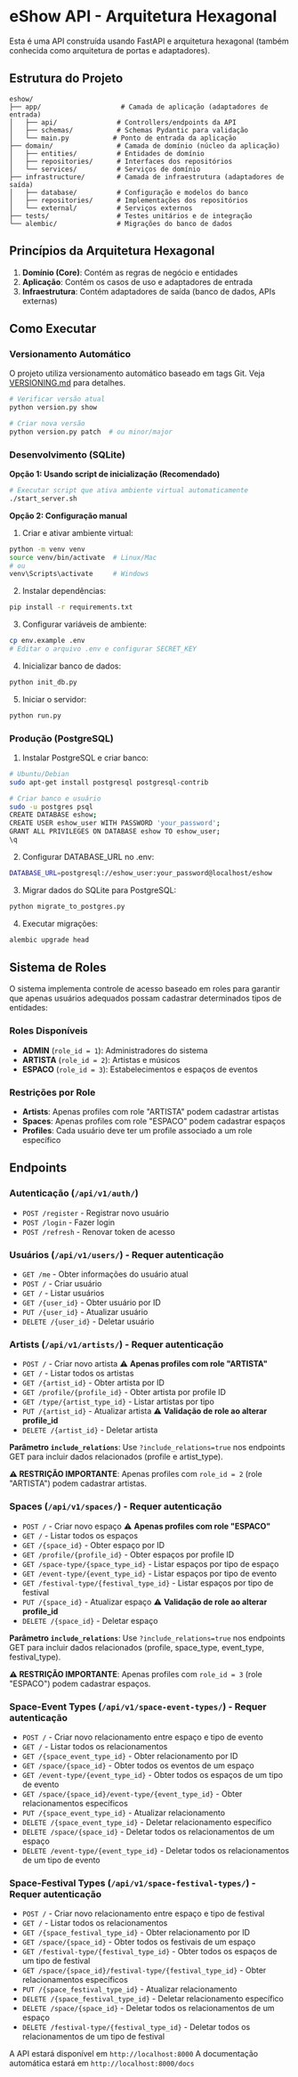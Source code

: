 # eShow API - Arquitetura Hexagonal

Esta é uma API construída usando FastAPI e arquitetura hexagonal (também conhecida como arquitetura de portas e adaptadores).

## Estrutura do Projeto

```
eshow/
├── app/                    # Camada de aplicação (adaptadores de entrada)
│   ├── api/               # Controllers/endpoints da API
│   ├── schemas/           # Schemas Pydantic para validação
│   └── main.py           # Ponto de entrada da aplicação
├── domain/                # Camada de domínio (núcleo da aplicação)
│   ├── entities/          # Entidades de domínio
│   ├── repositories/      # Interfaces dos repositórios
│   └── services/          # Serviços de domínio
├── infrastructure/        # Camada de infraestrutura (adaptadores de saída)
│   ├── database/          # Configuração e modelos do banco
│   ├── repositories/      # Implementações dos repositórios
│   └── external/          # Serviços externos
├── tests/                 # Testes unitários e de integração
└── alembic/               # Migrações do banco de dados
```

## Princípios da Arquitetura Hexagonal

1. **Domínio (Core)**: Contém as regras de negócio e entidades
2. **Aplicação**: Contém os casos de uso e adaptadores de entrada
3. **Infraestrutura**: Contém adaptadores de saída (banco de dados, APIs externas)

## Como Executar

### Versionamento Automático
O projeto utiliza versionamento automático baseado em tags Git. Veja [VERSIONING.md](VERSIONING.md) para detalhes.

```bash
# Verificar versão atual
python version.py show

# Criar nova versão
python version.py patch  # ou minor/major
```

### Desenvolvimento (SQLite)

**Opção 1: Usando script de inicialização (Recomendado)**
```bash
# Executar script que ativa ambiente virtual automaticamente
./start_server.sh
```

**Opção 2: Configuração manual**
1. Criar e ativar ambiente virtual:
```bash
python -m venv venv
source venv/bin/activate  # Linux/Mac
# ou
venv\Scripts\activate     # Windows
```

2. Instalar dependências:
```bash
pip install -r requirements.txt
```

3. Configurar variáveis de ambiente:
```bash
cp env.example .env
# Editar o arquivo .env e configurar SECRET_KEY
```

4. Inicializar banco de dados:
```bash
python init_db.py
```

5. Iniciar o servidor:
```bash
python run.py
```

### Produção (PostgreSQL)

1. Instalar PostgreSQL e criar banco:
```bash
# Ubuntu/Debian
sudo apt-get install postgresql postgresql-contrib

# Criar banco e usuário
sudo -u postgres psql
CREATE DATABASE eshow;
CREATE USER eshow_user WITH PASSWORD 'your_password';
GRANT ALL PRIVILEGES ON DATABASE eshow TO eshow_user;
\q
```

2. Configurar DATABASE_URL no .env:
```bash
DATABASE_URL=postgresql://eshow_user:your_password@localhost/eshow
```

3. Migrar dados do SQLite para PostgreSQL:
```bash
python migrate_to_postgres.py
```

4. Executar migrações:
```bash
alembic upgrade head
```

## Sistema de Roles

O sistema implementa controle de acesso baseado em roles para garantir que apenas usuários adequados possam cadastrar determinados tipos de entidades:

### Roles Disponíveis
- **ADMIN** (`role_id = 1`): Administradores do sistema
- **ARTISTA** (`role_id = 2`): Artistas e músicos
- **ESPACO** (`role_id = 3`): Estabelecimentos e espaços de eventos

### Restrições por Role
- **Artists**: Apenas profiles com role "ARTISTA" podem cadastrar artistas
- **Spaces**: Apenas profiles com role "ESPACO" podem cadastrar espaços
- **Profiles**: Cada usuário deve ter um profile associado a um role específico

## Endpoints

### Autenticação (`/api/v1/auth/`)
- `POST /register` - Registrar novo usuário
- `POST /login` - Fazer login
- `POST /refresh` - Renovar token de acesso

### Usuários (`/api/v1/users/`) - Requer autenticação
- `GET /me` - Obter informações do usuário atual
- `POST /` - Criar usuário
- `GET /` - Listar usuários
- `GET /{user_id}` - Obter usuário por ID
- `PUT /{user_id}` - Atualizar usuário
- `DELETE /{user_id}` - Deletar usuário

### Artists (`/api/v1/artists/`) - Requer autenticação
- `POST /` - Criar novo artista ⚠️ **Apenas profiles com role "ARTISTA"**
- `GET /` - Listar todos os artistas
- `GET /{artist_id}` - Obter artista por ID
- `GET /profile/{profile_id}` - Obter artista por profile ID
- `GET /type/{artist_type_id}` - Listar artistas por tipo
- `PUT /{artist_id}` - Atualizar artista ⚠️ **Validação de role ao alterar profile_id**
- `DELETE /{artist_id}` - Deletar artista

**Parâmetro `include_relations`**: Use `?include_relations=true` nos endpoints GET para incluir dados relacionados (profile e artist_type).

**⚠️ RESTRIÇÃO IMPORTANTE**: Apenas profiles com `role_id = 2` (role "ARTISTA") podem cadastrar artistas.

### Spaces (`/api/v1/spaces/`) - Requer autenticação
- `POST /` - Criar novo espaço ⚠️ **Apenas profiles com role "ESPACO"**
- `GET /` - Listar todos os espaços
- `GET /{space_id}` - Obter espaço por ID
- `GET /profile/{profile_id}` - Obter espaços por profile ID
- `GET /space-type/{space_type_id}` - Listar espaços por tipo de espaço
- `GET /event-type/{event_type_id}` - Listar espaços por tipo de evento
- `GET /festival-type/{festival_type_id}` - Listar espaços por tipo de festival
- `PUT /{space_id}` - Atualizar espaço ⚠️ **Validação de role ao alterar profile_id**
- `DELETE /{space_id}` - Deletar espaço

**Parâmetro `include_relations`**: Use `?include_relations=true` nos endpoints GET para incluir dados relacionados (profile, space_type, event_type, festival_type).

**⚠️ RESTRIÇÃO IMPORTANTE**: Apenas profiles com `role_id = 3` (role "ESPACO") podem cadastrar espaços.

### Space-Event Types (`/api/v1/space-event-types/`) - Requer autenticação
- `POST /` - Criar novo relacionamento entre espaço e tipo de evento
- `GET /` - Listar todos os relacionamentos
- `GET /{space_event_type_id}` - Obter relacionamento por ID
- `GET /space/{space_id}` - Obter todos os eventos de um espaço
- `GET /event-type/{event_type_id}` - Obter todos os espaços de um tipo de evento
- `GET /space/{space_id}/event-type/{event_type_id}` - Obter relacionamentos específicos
- `PUT /{space_event_type_id}` - Atualizar relacionamento
- `DELETE /{space_event_type_id}` - Deletar relacionamento específico
- `DELETE /space/{space_id}` - Deletar todos os relacionamentos de um espaço
- `DELETE /event-type/{event_type_id}` - Deletar todos os relacionamentos de um tipo de evento

### Space-Festival Types (`/api/v1/space-festival-types/`) - Requer autenticação
- `POST /` - Criar novo relacionamento entre espaço e tipo de festival
- `GET /` - Listar todos os relacionamentos
- `GET /{space_festival_type_id}` - Obter relacionamento por ID
- `GET /space/{space_id}` - Obter todos os festivais de um espaço
- `GET /festival-type/{festival_type_id}` - Obter todos os espaços de um tipo de festival
- `GET /space/{space_id}/festival-type/{festival_type_id}` - Obter relacionamentos específicos
- `PUT /{space_festival_type_id}` - Atualizar relacionamento
- `DELETE /{space_festival_type_id}` - Deletar relacionamento específico
- `DELETE /space/{space_id}` - Deletar todos os relacionamentos de um espaço
- `DELETE /festival-type/{festival_type_id}` - Deletar todos os relacionamentos de um tipo de festival

A API estará disponível em `http://localhost:8000`
A documentação automática estará em `http://localhost:8000/docs` 